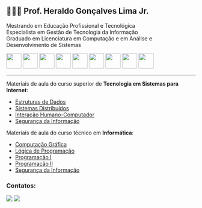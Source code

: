 ## 👨🏼‍🏫 Prof. Heraldo Gonçalves Lima Jr. 
Mestrando em Educação Profissional e Tecnológica<br/>
Especialista em Gestão de Tecnologia da Informação<br/>
Graduado em Licenciatura em Computação e em Análise e Desenvolvimento de Sistemas
<br/>
<div>
<img src="https://cdn.jsdelivr.net/gh/devicons/devicon/icons/php/php-plain.svg" width="40" height="40"/>     
<img src="https://cdn.jsdelivr.net/gh/devicons/devicon/icons/java/java-original.svg" width="40" height="40"/>
<img src="https://cdn.jsdelivr.net/gh/devicons/devicon/icons/mysql/mysql-original-wordmark.svg" width="40" height="40"/>
<img src="https://cdn.jsdelivr.net/gh/devicons/devicon/icons/html5/html5-plain-wordmark.svg" width="40" height="40"/>
<img src="https://cdn.jsdelivr.net/gh/devicons/devicon/icons/css3/css3-plain-wordmark.svg" width="40" height="40"/>
<img src="https://cdn.jsdelivr.net/gh/devicons/devicon/icons/javascript/javascript-plain.svg" width="40" height="40"/>
<img src="https://cdn.jsdelivr.net/gh/devicons/devicon/icons/gimp/gimp-original.svg" width="40" height="40"/>
<img src="https://cdn.jsdelivr.net/gh/devicons/devicon/icons/inkscape/inkscape-original.svg" width="40" height="40"/>
<img src="https://cdn.jsdelivr.net/gh/devicons/devicon/icons/photoshop/photoshop-plain.svg" width="40" height="40"/>              
</div>  

<hr/>

Materiais de aula do curso superior de <b>Tecnologia em Sistemas para Internet</b>:
- [Estruturas de Dados](https://github.com/heraldolimajr/EstruturasDeDados)
- [Sistemas Distribuídos](https://github.com/heraldolimajr/SistemasDistribuidos)
- [Interação Humano-Computador](https://github.com/heraldolimajr/ihc)
- [Segurança da Informação](#)

Materiais de aula do curso técnico em <b>Informática</b>:
- [Computação Gráfica](https://github.com/heraldolimajr/ComputacaoGrafica)
- [Lógica de Programação](https://github.com/heraldolimajr/logicaDeProgramacao)
- [Programação I](https://github.com/heraldolimajr/ProgramacaoI)
- [Programação II](#)
- [Segurança da Informação](https://github.com/heraldolimajr/SegurancaDaInformacaoMedio)

### Contatos:
<div>
<a href = "mailto:heraldo.junior@ifsertao-pe.edu.br"><img src="https://img.shields.io/badge/Gmail-D14836?style=for-the-badge&logo=gmail&logoColor=white" target="_blank"></a> <a href="https://www.linkedin.com/in/heraldolimajr" target="_blank"><img src="https://img.shields.io/badge/-LinkedIn-%230077B5?style=for-the-badge&logo=linkedin&logoColor=white" target="_blank"></a>   
</div>
       
     
        

<!--
**heraldolimajr/heraldolimajr** is a ✨ _special_ ✨ repository because its `README.md` (this file) appears on your GitHub profile.

Here are some ideas to get you started:

- 🔭 I’m currently working on ...
- 🌱 I’m currently learning ...
- 👯 I’m looking to collaborate on ...
- 🤔 I’m looking for help with ...
- 💬 Ask me about ...
- 📫 How to reach me: ...
- 😄 Pronouns: ...
- ⚡ Fun fact: ...
-->
